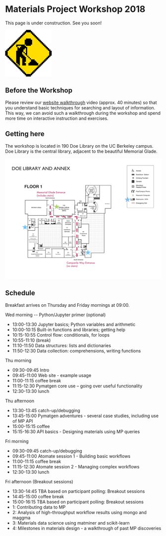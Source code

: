 # Materials Project Workshop 2018

This page is under construction. See you soon!

<img src="static/img/under-construction.gif" width="150px" />

## Before the Workshop

Please review our [website walkthrough](https://www.youtube.com/watch?v=Mg9AgpwoArQ) video (approx. 40 minutes) so that you understand basic techniques for searching and layout of information. This way, we can avoid such a walkthrough during the workshop and spend more time on interactive instruction and exercises.

## Getting here
The workshop is located in 190 Doe Library on the UC Berkeley campus. Doe Library is the central library, adjacent to the beautiful Memorial Glade.

<img src="static/img/doe-floorplan-1.jpg" alt="floorplan and bathroom location">

## Schedule

Breakfast arrives on Thursday and Friday mornings at 09:00.

Wed morning -- Python/Jupyter primer (optional)
* 13:00-13:30 Jupyter basics; Python variables and arithmetic
* 10:00-10:15 Built-in functions and libraries; getting help
* 10:15-10:55 Control flow: conditionals, for loops
* 10:55-11:10 (break)
* 11:10-11:50 Data structures: lists and dictionaries
* 11:50-12:30 Data collection: comprehensions, writing functions

Thu morning
* 09:30-09:45 Intro
* 09:45-11:00 Web site - example usage
* 11:00-11:15 coffee break
* 11:15-12:30 Pymatgen core use – going over useful functionality
* 12:30-13:30 lunch

Thu afternoon
* 13:30-13:45 catch-up/debugging
* 13:45-15:00 Pymatgen adventures - several case studies, including use of MP API
* 15:00-15:15 coffee
* 15:15-16:30 API basics - Designing materials using MP queries

Fri morning
* 09:30-09:45 catch-up/debugging
* 09:45-11:00 Atomate session 1 - Building basic workflows
* 11:00-11:15 coffee break
* 11:15-12:30 Atomate session 2 - Managing complex workflows
* 12:30-13:30 lunch

Fri afternoon (Breakout sessions)
* 13:30-14:45 TBA based on participant polling: Breakout sessions
* 14:45-15:00 coffee break
* 15:00-16:15 TBA based on participant polling: Breakout sessions
* 1: Contributing data to MP
* 2: Analysis of high-throughput workflow results using mongo and maggma
* 3: Materials data science using matminer and scikit-learn
* 4: Milestones in materials design - a walkthrough of past MP discoveries
